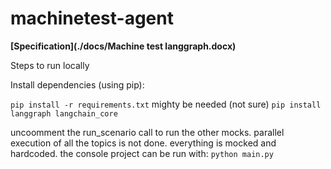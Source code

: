 # machinetest-agent

**[Specification](./docs/Machine test langgraph.docx)**

Steps to run locally

Install dependencies (using pip):

```pip install -r requirements.txt```
mighty be needed (not sure)
```pip install langgraph langchain_core  ```

uncoomment the run_scenario call to run the other mocks. parallel execution of all the topics is not done.
everything is mocked and hardcoded.
the console project can be run with:
```python main.py```

